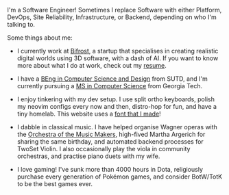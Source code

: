 I'm a <span class="text-var1">Software</span> Engineer! Sometimes I replace <span class="text-var1">Software</span> with either <span class="text-var2">Platform</span>, <span class="text-var2">DevOps</span>, <span class="text-var2">Site Reliability</span>, <span class="text-var2">Infrastructure</span>, or <span class="text-var2">Backend</span>, depending on who I'm talking to.

Some things about me:

- I currently work at <a href="https://bifrost.ai/" target="_blank">Bifrost</a>, a startup that specialises in creating realistic digital worlds using 3D software, with a dash of AI. If you want to know more about what I do at work, check out my [resume](#resume).

- I have a <a href="https://istd.sutd.edu.sg/education/undergraduate/curriculum-overview" target="_blank">BEng in Computer Science and Design</a> from SUTD, and I'm currently pursuing a <a href="https://omscs.gatech.edu" target="_blank">MS in Computer Science</a> from Georgia Tech.

- I enjoy tinkering with my dev setup. I use split ortho keyboards, polish my neovim configs every now and then, distro-hop for fun, and have a tiny homelab. This website uses a <a href="https://github.com/chaychoong/OpusOne" target="_blank">font that I made</a>!

- I dabble in classical music. I have helped organise Wagner operas with the <a href="https://orchestra.sg" target="_blank">Orchestra of the Music Makers</a>, high-fived Martha Argerich for sharing the same birthday, and automated backend processes for TwoSet Violin. I also occasionally play the viola in community orchestras, and practise piano duets with my wife.

- I love gaming! I've sunk more than 4000 hours in Dota, religiously purchase every generation of Pokémon games, and consider BotW/TotK to be the best games ever.
